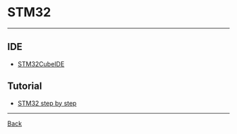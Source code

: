 # STM32

---

## IDE

- [STM32CubeIDE](https://www.st.com/en/development-tools/stm32cubeide.html)

## Tutorial

- [STM32 step by step](https://wiki.st.com/stm32mcu/wiki/STM32StepByStep:Getting_started_with_STM32_:_STM32_step_by_step)

---

[Back](./readme.md)

